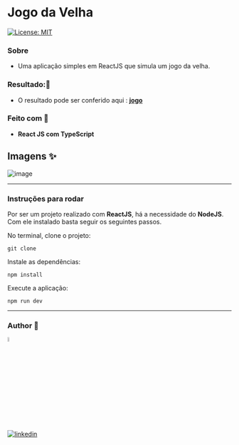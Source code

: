 
# Jogo da Velha
[![License: MIT](https://img.shields.io/badge/License-MIT-yellow.svg)](https://opensource.org/licenses/MIT) 


### Sobre
 - Uma aplicação simples em ReactJS que simula um jogo da velha. 


### Resultado:🎨
 - O resultado pode ser conferido aqui : **[jogo](https://jogo-da-velha-alpha-ruddy.vercel.app/)**

### Feito com 🔨
- **React JS com TypeScript**


## Imagens ✨

![image](https://user-images.githubusercontent.com/97068163/174317766-951b6734-988d-4b4b-9cf2-b034925d263b.png)
 
 -----

### Instruções para rodar
Por ser um projeto realizado com **ReactJS**, há a necessidade do **NodeJS**. Com ele instalado basta seguir os seguintes passos.

No terminal, clone o projeto:
```
git clone 
```


Instale as dependências:
```
npm install
```

Execute a aplicação:
```
npm run dev 
```
----

### Author 👷

<img src="https://user-images.githubusercontent.com/97068163/149033991-781bf8b6-4beb-445a-913c-f05a76a28bfc.png" width="5%" alt="caricatura do autor desse repositório"/>

[![linkedin](https://img.shields.io/badge/LinkedIn-0077B5?style=for-the-badge&logo=linkedin&logoColor=white)](https://www.linkedin.com/in/araujocode/)

